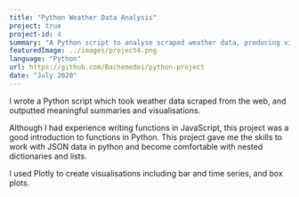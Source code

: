 ```yaml
---
title: "Python Weather Data Analysis"
project: true
project-id: 4
summary: "A Python script to analyse scraped weather data, producing visualisations and human-readable summaries."
featuredImage: ../images/project4.png
language: "Python"
url: https://github.com/Bachemedei/python-project
date: "July 2020"
---
```


I wrote a Python script which took weather data scraped from the web, and outputted meaningful summaries and visualisations.

Although I had experience writing functions in JavaScript, this project was a good introduction to functions in Python. This project gave me the skills to work with JSON data in python and become comfortable with nested dictionaries and lists. 

I used Plotly to create visualisations including bar and time series, and box plots. 
